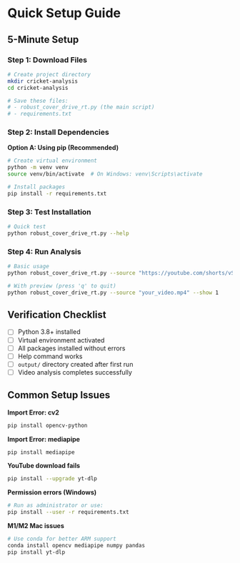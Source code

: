 # Quick Setup Guide

## 5-Minute Setup

### Step 1: Download Files
```bash
# Create project directory
mkdir cricket-analysis
cd cricket-analysis

# Save these files:
# - robust_cover_drive_rt.py (the main script)
# - requirements.txt
```

### Step 2: Install Dependencies

**Option A: Using pip (Recommended)**
```bash
# Create virtual environment
python -m venv venv
source venv/bin/activate  # On Windows: venv\Scripts\activate

# Install packages
pip install -r requirements.txt
```


### Step 3: Test Installation
```bash
# Quick test
python robust_cover_drive_rt.py --help
```

### Step 4: Run Analysis
```bash
# Basic usage
python robust_cover_drive_rt.py --source "https://youtube.com/shorts/vSX3IRxGnNY"

# With preview (press 'q' to quit)
python robust_cover_drive_rt.py --source "your_video.mp4" --show 1
```

##  Verification Checklist

- [ ] Python 3.8+ installed
- [ ] Virtual environment activated
- [ ] All packages installed without errors
- [ ] Help command works
- [ ] `output/` directory created after first run
- [ ] Video analysis completes successfully

##  Common Setup Issues

**Import Error: cv2**
```bash
pip install opencv-python
```

**Import Error: mediapipe**  
```bash
pip install mediapipe
```

**YouTube download fails**
```bash
pip install --upgrade yt-dlp
```

**Permission errors (Windows)**
```bash
# Run as administrator or use:
pip install --user -r requirements.txt
```

**M1/M2 Mac issues**
```bash
# Use conda for better ARM support
conda install opencv mediapipe numpy pandas
pip install yt-dlp
```


